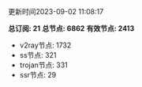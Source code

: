 更新时间2023-09-02 11:08:17

**总订阅: 21**
**总节点: 6862**
**有效节点: 2413**
- v2ray节点: 1732
- ss节点: 321
- trojan节点: 331
- ssr节点: 29
